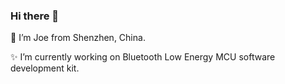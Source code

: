 ### Hi there 👋
🔭 I’m Joe from Shenzhen, China.

✨ I’m currently working on Bluetooth Low Energy MCU software development kit.

<!--
![Dusai's GitHub stats](https://github-readme-stats.vercel.app/api?username=Joe-Caipangcheng&show_icons=true&theme=radical)

**Joe-Caipangcheng/Joe-Caipangcheng** is a ✨ _special_ ✨ repository because its `README.md` (this file) appears on your GitHub profile.

Here are some ideas to get you started:

- 🔭 I’m currently worIking on ...
- 🌱 I’m currently learning ...
- 👯 I’m looking to collaborate on ...
- 🤔 I’m looking for help with ...
- 💬 Ask me about ...
- 📫 How to reach me: ...
- 😄 Pronouns: ...
- ⚡ Fun fact: ...
-->
